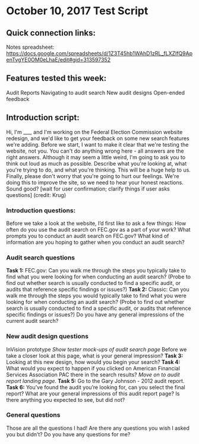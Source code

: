 # October 10, 2017 Test Script
## Quick connection links:
Notes spreadsheet: 
https://docs.google.com/spreadsheets/d/1Z3T45hb1WAhD1zRL_fLXZlfQ9ApenTvgYE0OM0eLhaE/edit#gid=313597352 


## Features tested this week:
Audit Reports 
Navigating to audit search
New audit designs
Open-ended feedback
## Introduction script:
Hi, I'm ___, and I'm working on the Federal Election Commission website redesign, and we'd like to get your feedback on some new search features we're adding. Before we start, I want to make it clear that we're testing the website, not you. You can't do anything wrong here - all answers are the right answers.
Although it may seem a little weird, I'm going to ask you to think out loud as much as possible. Describe what you're looking at, what you're trying to do, and what you're thinking. This will be a huge help to us.
Finally, please don't worry that you're going to hurt our feelings. We're doing this to improve the site, so we need to hear your honest reactions. Sound good?
[wait for user confirmation; clarify things if user asks questions]
(credit: Krug)
 
### Introduction questions:
Before we take a look at the website, I’d first like to ask a few things:
How often do you use the audit search on FEC.gov as a part of your work?
What prompts you to conduct an audit search on FEC.gov?
What kind of information are you hoping to gather when you conduct an audit search?
### Audit search questions
**Task 1:** FEC.gov: Can you walk me through the steps you typically take to find what you were looking for when conducting an audit search? (Probe to find out whether search is usually conducted to find a specific audit, or audits that reference specific findings or issues?) 
**Task 2:** Classic: Can you walk me through the steps you would typically take to find what you were looking for when conducting an audit search? 
(Probe to find out whether search is usually conducted to find a specific audit, or audits that reference specific findings or issues?)
Do you have any general impressions of the current audit search?

### New audit design questions
InVision prototype
*Show tester mock-ups of audit search page*
Before we take a closer look at this page, what is your general impression?
**Task 3:** Looking at this new design, how would you begin your search? 
**Task 4:** What would you expect to happen if you clicked on American Financial Services Association PAC there in the search results?
*Move on to audit report landing page.*
**Task 5:** Go to the Gary Johnson - 2012 audit report.
**Task 6:** You’ve found the audit you’re looking for, can you select the final report?
What are your general impressions of this audit report page?
Is there anything you expected to see, but did not?
### General questions
Those are all the questions I had!
Are there any questions you wish I asked you but didn’t?
Do you have any questions for me?
